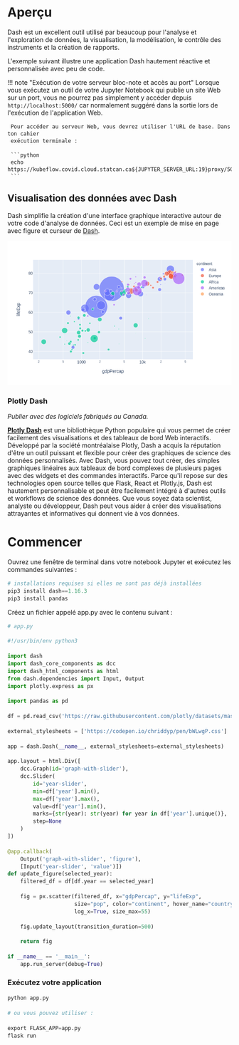 # Aperçu

Dash est un excellent outil utilisé par beaucoup pour l'analyse et l'exploration de données,
la visualisation, la modélisation, le contrôle des instruments et la création de rapports.

L'exemple suivant illustre une application Dash hautement réactive et personnalisée
avec peu de code.

<!-- prettier-ignore -->
!!! note "Exécution de votre serveur bloc-note et accès au port"
     Lorsque vous exécutez un outil de votre Jupyter Notebook qui publie un site Web sur un port,
     vous ne pourrez pas simplement y accéder depuis `http://localhost:5000/` car
     normalement suggéré dans la sortie lors de l'exécution de l'application Web.

     Pour accéder au serveur Web, vous devrez utiliser l'URL de base. Dans ton cahier
     exécution terminale :

     ```python
     echo https://kubeflow.covid.cloud.statcan.ca${JUPYTER_SERVER_URL:19}proxy/5000/
     ```

## Visualisation des données avec Dash

Dash simplifie la création d'une interface graphique interactive autour de votre code d'analyse de données.
Ceci est un exemple de mise en page avec figure et curseur de
[Dash](https://dash.plotly.com/basic-callbacks).

![dash_plot](../images/plot.png)

### Plotly Dash

_Publier avec des logiciels fabriqués au Canada._

**[Plotly Dash](../Dash/)** est une bibliothèque Python populaire qui vous permet de créer facilement des visualisations et des tableaux de bord Web interactifs. Développé par la société montréalaise Plotly, Dash a acquis la réputation d'être un outil puissant et flexible pour créer des graphiques de science des données personnalisés. Avec Dash, vous pouvez tout créer, des simples graphiques linéaires aux tableaux de bord complexes de plusieurs pages avec des widgets et des commandes interactifs. Parce qu'il repose sur des technologies open source telles que Flask, React et Plotly.js, Dash est hautement personnalisable et peut être facilement intégré à d'autres outils et workflows de science des données. Que vous soyez data scientist, analyste ou développeur, Dash peut vous aider à créer des visualisations attrayantes et informatives qui donnent vie à vos données.

# Commencer

Ouvrez une fenêtre de terminal dans votre notebook Jupyter et exécutez les commandes suivantes :

```python
# installations requises si elles ne sont pas déjà installées
pip3 install dash==1.16.3
pip3 install pandas
```

Créez un fichier appelé app.py avec le contenu suivant :

```python
# app.py

#!/usr/bin/env python3

import dash
import dash_core_components as dcc
import dash_html_components as html
from dash.dependencies import Input, Output
import plotly.express as px

import pandas as pd

df = pd.read_csv('https://raw.githubusercontent.com/plotly/datasets/master/gapminderDataFiveYear.csv')

external_stylesheets = ['https://codepen.io/chriddyp/pen/bWLwgP.css']

app = dash.Dash(__name__, external_stylesheets=external_stylesheets)

app.layout = html.Div([
    dcc.Graph(id='graph-with-slider'),
    dcc.Slider(
        id='year-slider',
        min=df['year'].min(),
        max=df['year'].max(),
        value=df['year'].min(),
        marks={str(year): str(year) for year in df['year'].unique()},
        step=None
    )
])

@app.callback(
    Output('graph-with-slider', 'figure'),
    [Input('year-slider', 'value')])
def update_figure(selected_year):
    filtered_df = df[df.year == selected_year]

    fig = px.scatter(filtered_df, x="gdpPercap", y="lifeExp",
                     size="pop", color="continent", hover_name="country",
                     log_x=True, size_max=55)

    fig.update_layout(transition_duration=500)

    return fig

if __name__ == '__main__':
    app.run_server(debug=True)
```

### Exécutez votre application

```python
python app.py

# ou vous pouvez utiliser :

export FLASK_APP=app.py
flask run
```
